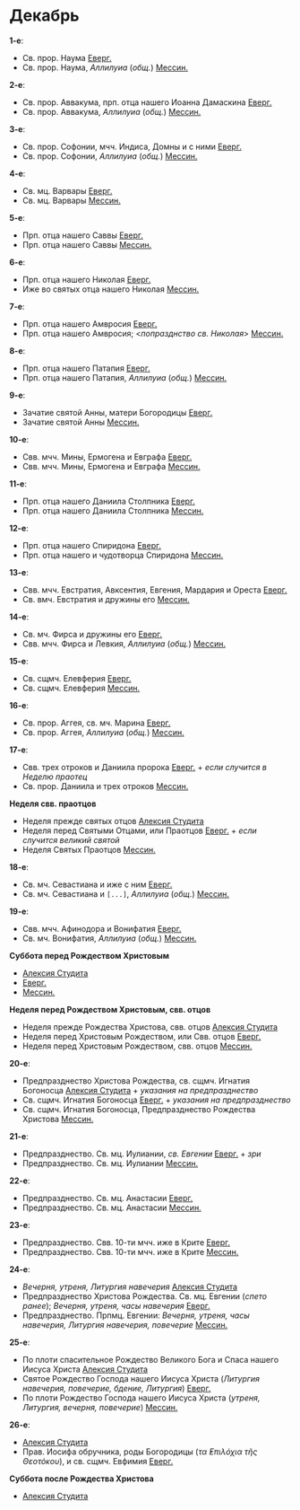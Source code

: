 
# Декабрь

**1-е**: 

- Св. прор. Наума [Еверг.](01_EUR.ru.md)
- Св. прор. Наума, *Аллилуиа* (*общ.*) [Мессин.](01_MES.ru.md)

**2-е**: 

- Св. прор. Аввакума, прп. отца нашего Иоанна Дамаскина [Еверг.](02_EUR.ru.md)
- Св. прор. Аввакума, *Аллилуиа* (*общ.*) [Мессин.](02_MES.ru.md)

**3-е**: 

- Св. прор. Софонии, мчч. Индиса, Домны и с ними [Еверг.](03_EUR.ru.md)
- Св. прор. Софонии, *Аллилуиа* (*общ.*) [Мессин.](03_MES.ru.md)

**4-е**: 

- Св. мц. Варвары [Еверг.](04_EUR.ru.md)
- Св. мц. Варвары [Мессин.](04_MES.ru.md)

**5-е**: 

- Прп. отца нашего Саввы [Еверг.](05_EUR.ru.md)
- Прп. отца нашего Саввы [Мессин.](05_MES.ru.md)

**6-е**: 

- Прп. отца нашего Николая [Еверг.](06_EUR.ru.md)
- Иже во святых отца нашего Николая [Мессин.](06_MES.ru.md)

**7-е**: 

- Прп. отца нашего Амвросия [Еверг.](07_EUR.ru.md)
- Прп. отца нашего Амвросия; <*попразднство св. Николая*> [Мессин.](07_MES.ru.md)

**8-е**: 

- Прп. отца нашего Патапия [Еверг.](08_EUR.ru.md)
- Прп. отца нашего Патапия, *Аллилуиа* (*общ.*) [Мессин.](08_MES.ru.md)

**9-е**: 

- Зачатие святой Анны, матери Богородицы [Еверг.](09_EUR.ru.md)
- Зачатие святой Анны [Мессин.](09_MES.ru.md)

**10-е**: 

- Свв. мчч. Мины, Ермогена и Евграфа [Еверг.](10_EUR.ru.md)
- Свв. мчч. Мины, Ермогена и Евграфа [Мессин.](10_MES.ru.md)

**11-е**: 

- Прп. отца нашего Даниила Столпника [Еверг.](11_EUR.ru.md)
- Прп. отца нашего Даниила Столпника [Мессин.](11_MES.ru.md)

**12-е**: 

- Прп. отца нашего Спиридона [Еверг.](12_EUR.ru.md)
- Прп. отца нашего и чудотворца Спиридона [Мессин.](12_MES.ru.md)

**13-е**: 

- Свв. мчч. Евстратия, Авксентия, Евгения, Мардария и Ореста [Еверг.](13_EUR.ru.md)
- Св. вмч. Евстратия и дружины его [Мессин.](13_MES.ru.md)

**14-е**: 

- Св. мч. Фирса и дружины его [Еверг.](14_EUR.ru.md)
- Свв. мчч. Фирса и Левкия, *Аллилуиа* (*общ.*) [Мессин.](14_MES.ru.md)

**15-е**:

- Св. сщмч. Елевферия [Еверг.](15_EUR.ru.md)
- Св. сщмч. Елевферия [Мессин.](15_MES.ru.md)

**16-е**: 

- Св. прор. Аггея, св. мч. Марина [Еверг.](16_EUR.ru.md)
- Св. прор. Аггея, *Аллилуиа* (*общ.*) [Мессин.](16_MES.ru.md)

**17-е**: 

- Свв. трех отроков и Даниила пророка [Еверг.](17_EUR.ru.md) + *если случится в Неделю праотец*
- Св. прор. Даниила и трех отроков [Мессин.](17_MES.ru.md)

**Неделя свв. праотцов**

- Неделя прежде святых отцов [Алексия Студита](17_X_AST_propateron.ru.md)
- Неделя перед Святыми Отцами, или Праотцов [Еверг.](16_X_EUR_propatoron.ru.md) + *если случится великий святой*
- Неделя Святых Праотцов [Мессин.](17_X_MES_propatoron.ru.md)

**18-е**: 

- Св. мч. Севастиана и иже с ним [Еверг.](18_EUR.ru.md)
- Св. мч. Севастиана и `[...]`, *Аллилуиа* (*общ.*) [Мессин.](18_MES.ru.md)

**19-е**: 

- Свв. мчч. Афинодора и Вонифатия [Еверг.](19_EUR.ru.md)
- Св. мч. Вонифатия, *Аллилуиа* (*общ.*) [Мессин.](19_MES.ru.md)

**Суббота перед Рождеством Христовым**

- [Алексия Студита](17_Y_AST_saturday.ru.md)
- [Еверг.](19_X_EUR_saturday.ru.md)
- [Мессин.](17_Y_MES_saturday.ru.md)

**Неделя перед Рождеством Христовым, свв. отцов**

- Неделя прежде Рождества Христова, свв. отцов [Алексия Студита](17_Z_AST_pateron.ru.md)
- Неделя перед Христовым Рождеством, или Свв. отцов [Еверг.](19_Y_EUR_pateron.ru.md)
- Неделя перед Христовым Рождеством, свв. отцов [Мессин.](17_Z_MES_pateron.ru.md)

**20-е**: 

- Предпразднество Христова Рождества, св. сщмч. Игнатия Богоносца [Алексия Студита](20_AST.ru.md) + *указания на предпразднество*
- Св. сщмч. Игнатия Богоносца [Еверг.](20_EUR.ru.md) + *указания на предпразднество*
- Св. сщмч. Игнатия Богоносца, Предпразднество Рождества Христова [Мессин.](20_MES.ru.md)

**21-е**: 

- Предпразднество. Св. мц. Иулиании, *св. Евгении* [Еверг.](21_EUR.ru.md) + *зри* 
- Предпразднество. Св. мц. Иулиании [Мессин.](21_MES.ru.md)

**22-е**: 

- Предпразднество. Св. мц. Анастасии [Еверг.](22_EUR.ru.md)
- Предпразднество. Св. мц. Анастасии [Мессин.](22_MES.ru.md)

**23-е**: 

- Предпразднество. Свв. 10-ти мчч. иже в Крите [Еверг.](23_EUR.ru.md)
- Предпразднество. Свв. 10-ти мчч. иже в Крите [Мессин.](23_MES.ru.md)

**24-е**: 

- *Вечерня, утреня, Литургия навечерия* [Алексия Студита](24_AST.ru.md)
- Предпразднество Христова Рождества. Св. мц. Евгении (*спето ранее*); *Вечерня, утреня, часы навечерия* [Еверг.](24_EUR.ru.md)
- Предпразднество. Прпмц. Евгении: *Вечерня, утреня, часы навечерия, Литургия навечерия, повечерие* [Мессин.](24_MES.ru.md)

**25-е**: 

- По плоти спасительное Рождество Великого Бога и Спаса нашего Иисуса Христа [Алексия Студита](25_AST.ru.md)
- Святое Рождество Господа нашего Иисуса Христа (*Литургия навечерия, повечерие, бдение, Литургия*) [Еверг.](25_EUR.ru.md)
- По плоти Рождество Господа нашего Иисуса Христа (*утреня, Литургия, вечерня, повечерие*) [Мессин.](25_MES.ru.md)

**26-е**: 

- [Алексия Студита](26_AST.ru.md)
- Прав. Иосифа обручника, роды Богородицы (*τα ̓Επιλόχια τῆς Θεοτόκου*), и св. сщмч. Евфимия [Еверг.](26_EUR.ru.md)

**Суббота после Рождества Христова**

- [Алексия Студита](26_X_AST_saturday.ru.md)

